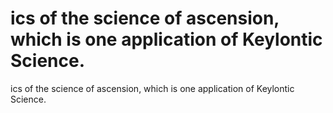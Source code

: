 # ics of the science of ascension, which is one application of Keylontic Science.

ics of the science of ascension, which is one application of Keylontic Science.